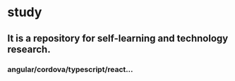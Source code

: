 # study
## It is a repository for self-learning and technology research.
### angular/cordova/typescript/react...